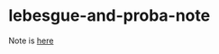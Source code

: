 # lebesgue-and-proba-note
Note is [here](https://github.com/LukasGyp/lebesgue-and-proba-note/blob/e17da94aacb1e1d8621fc506bad0618589adb722/out/main.pdf)
